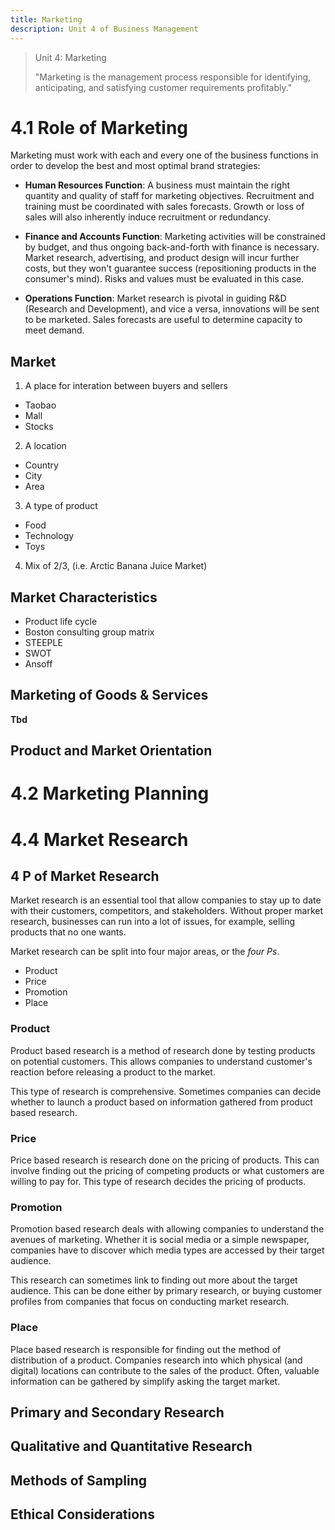 ```yaml
---
title: Marketing
description: Unit 4 of Business Management
---
```


> Unit 4: Marketing
> 
> "Marketing is the management process responsible for identifying, anticipating, and satisfying customer requirements profitably."

# 4.1 Role of Marketing

Marketing must work with each and every one of the business functions in order to develop the best and most optimal brand strategies: 

- **Human Resources Function**: A business must maintain the right quantity and quality of staff for marketing objectives. Recruitment and training must be coordinated with sales forecasts. Growth or loss of sales will also inherently induce recruitment or redundancy. 

- **Finance and Accounts Function**: Marketing activities will be constrained by budget, and thus ongoing back-and-forth with finance is necessary. Market research, advertising, and product design will incur further costs, but they won't guarantee success (repositioning products in the consumer's mind). Risks and values must be evaluated in this case. 

- **Operations Function**: Market research is pivotal in guiding R&D (Research and Development), and vice a versa, innovations will be sent to be marketed. Sales forecasts are useful to determine capacity to meet demand. 

## Market
1. A place for interation between buyers and sellers
- Taobao
- Mall
- Stocks
2. A location
- Country
- City
- Area
3. A type of product
- Food
- Technology
- Toys
4. Mix of 2/3, (i.e. Arctic Banana Juice Market)

## Market Characteristics
- Product life cycle
- Boston consulting group matrix
- STEEPLE
- SWOT
- Ansoff

## Marketing of Goods & Services
**Tbd**

## Product and Market Orientation


# 4.2 Marketing Planning

# 4.4 Market Research

## 4 P of Market Research

Market research is an essential tool that allow companies to stay up to date with their customers, competitors, and stakeholders. Without proper market research, businesses can run into a lot of issues, for example, selling products that no one wants.

Market research can be split into four major areas, or the _four Ps_.

- Product
- Price
- Promotion
- Place

### Product

Product based research is a method of research done by testing products on potential customers. This allows companies to understand customer's reaction before releasing a product to the market.

This type of research is comprehensive. Sometimes companies can decide whether to launch a product based on information gathered from product based research.

### Price

Price based research is research done on the pricing of products. This can involve finding out the pricing of competing products or what customers are willing to pay for. This type of research decides the pricing of products.

### Promotion

Promotion based research deals with allowing companies to understand the avenues of marketing. Whether it is social media or a simple newspaper, companies have to discover which media types are accessed by their target audience.

This research can sometimes link to finding out more about the target audience. This can be done either by primary research, or buying customer profiles from companies that focus on conducting market research. 

### Place

Place based research is responsible for finding out the method of distribution of a product. Companies research into which physical (and digital) locations can contribute to the sales of the product. Often, valuable information can be gathered by simplify asking the target market.

## Primary and Secondary Research

## Qualitative and Quantitative Research

## Methods of Sampling

## Ethical Considerations
